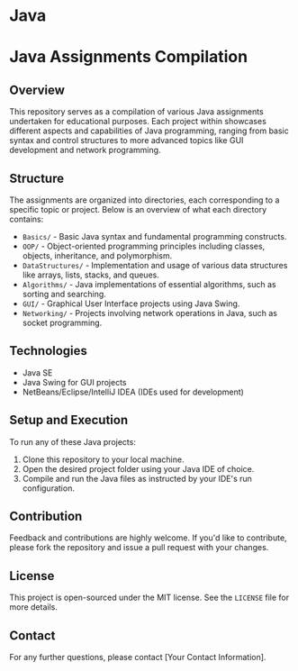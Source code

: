 # Java
# Java Assignments Compilation

## Overview
This repository serves as a compilation of various Java assignments undertaken for educational purposes. Each project within showcases different aspects and capabilities of Java programming, ranging from basic syntax and control structures to more advanced topics like GUI development and network programming.

## Structure
The assignments are organized into directories, each corresponding to a specific topic or project. Below is an overview of what each directory contains:

- `Basics/` - Basic Java syntax and fundamental programming constructs.
- `OOP/` - Object-oriented programming principles including classes, objects, inheritance, and polymorphism.
- `DataStructures/` - Implementation and usage of various data structures like arrays, lists, stacks, and queues.
- `Algorithms/` - Java implementations of essential algorithms, such as sorting and searching.
- `GUI/` - Graphical User Interface projects using Java Swing.
- `Networking/` - Projects involving network operations in Java, such as socket programming.

## Technologies
- Java SE
- Java Swing for GUI projects
- NetBeans/Eclipse/IntelliJ IDEA (IDEs used for development)

## Setup and Execution
To run any of these Java projects:
1. Clone this repository to your local machine.
2. Open the desired project folder using your Java IDE of choice.
3. Compile and run the Java files as instructed by your IDE's run configuration.

## Contribution
Feedback and contributions are highly welcome. If you'd like to contribute, please fork the repository and issue a pull request with your changes.

## License
This project is open-sourced under the MIT license. See the `LICENSE` file for more details.

## Contact
For any further questions, please contact [Your Contact Information].
